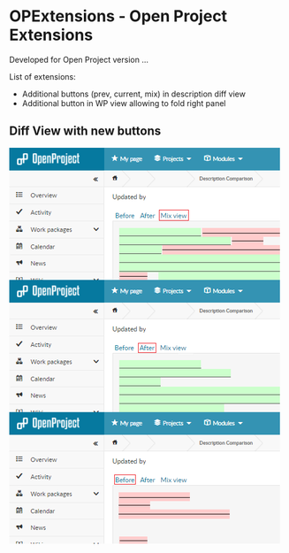 # OPExtensions - Open Project Extensions

Developed for Open Project version  ...

List of extensions:

 - Additional buttons (prev, current, mix) in description diff view
 - Additional button in WP view allowing to fold right panel

## Diff View with new buttons
![](https://github.com/gabr/opextensions/raw/master/diffView.png)

